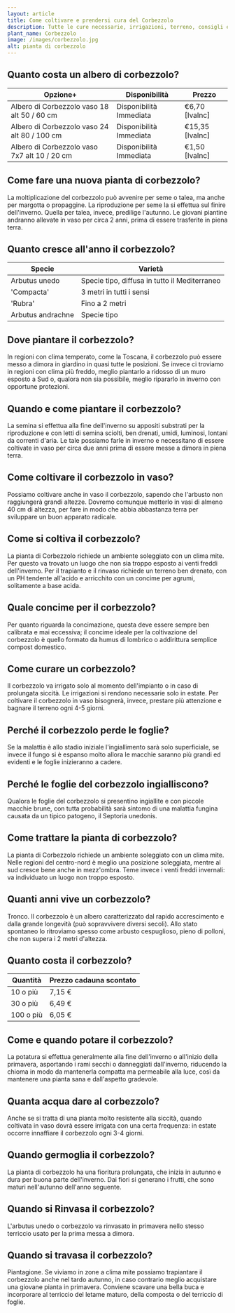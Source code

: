 ```yaml
---
layout: article
title: Come coltivare e prendersi cura del Corbezzolo
description: Tutte le cure necessarie, irrigazioni, terreno, consigli e molto altro sulla coltivazione del Corbezzolo
plant_name: Corbezzolo
image: /images/corbezzolo.jpg
alt: pianta di corbezzolo
---
```


## Quanto costa un albero di corbezzolo?

|                                    Opzione+|          Disponibilità|         Prezzo|
|--------------------------------------------|-----------------------|---------------|
| Albero di Corbezzolo vaso 18 alt 50 / 60 cm|Disponibilità Immediata| €6,70 [IvaInc]|
|Albero di Corbezzolo vaso 24 alt 80 / 100 cm|Disponibilità Immediata|€15,35 [IvaInc]|
|Albero di Corbezzolo vaso 7x7 alt 10 / 20 cm|Disponibilità Immediata| €1,50 [IvaInc]|

## Come fare una nuova pianta di corbezzolo?

La moltiplicazione del corbezzolo può avvenire per seme o talea, ma anche per margotta o propaggine. La riproduzione per seme la si effettua sul finire dell'inverno. Quella per talea, invece, predilige l'autunno. Le giovani piantine andranno allevate in vaso per circa 2 anni, prima di essere trasferite in piena terra.

## Quanto cresce all'anno il corbezzolo?

|           Specie|                                      Varietà|
|-----------------|---------------------------------------------|
|    Arbutus unedo|Specie tipo, diffusa in tutto il Mediterraneo|
|       'Compacta'|                     3 metri in tutti i sensi|
|          'Rubra'|                               Fino a 2 metri|
|Arbutus andrachne|                                  Specie tipo|

## Dove piantare il corbezzolo?

In regioni con clima temperato, come la Toscana, il corbezzolo può essere messo a dimora in giardino in quasi tutte le posizioni. Se invece ci troviamo in regioni con clima più freddo, meglio piantarlo a ridosso di un muro esposto a Sud o, qualora non sia possibile, meglio ripararlo in inverno con opportune protezioni.

## Quando e come piantare il corbezzolo?

La semina si effettua alla fine dell'inverno su appositi substrati per la riproduzione e con letti di semina sciolti, ben drenati, umidi, luminosi, lontani da correnti d'aria. Le tale possiamo farle in inverno e necessitano di essere coltivate in vaso per circa due anni prima di essere messe a dimora in piena terra.

## Come coltivare il corbezzolo in vaso?

 Possiamo coltivare anche in vaso il corbezzolo, sapendo che l'arbusto non raggiungerà grandi altezze. Dovremo comunque metterlo in vasi di almeno 40 cm di altezza, per fare in modo che abbia abbastanza terra per sviluppare un buon apparato radicale.

## Come si coltiva il corbezzolo?

La pianta di Corbezzolo richiede un ambiente soleggiato con un clima mite. Per questo va trovato un luogo che non sia troppo esposto ai venti freddi dell'inverno. Per il trapianto e il rinvaso richiede un terreno ben drenato, con un PH tendente all'acido e arricchito con un concime per agrumi, solitamente a base acida.

## Quale concime per il corbezzolo?

Per quanto riguarda la concimazione, questa deve essere sempre ben calibrata e mai eccessiva; il concime ideale per la coltivazione del corbezzolo è quello formato da humus di lombrico o addirittura semplice compost domestico.

## Come curare un corbezzolo?

Il corbezzolo va irrigato solo al momento dell'impianto o in caso di prolungata siccità. Le irrigazioni si rendono necessarie solo in estate. Per coltivare il corbezzolo in vaso bisognerà, invece, prestare più attenzione e bagnare il terreno ogni 4-5 giorni.

## Perché il corbezzolo perde le foglie?

 Se la malattia è allo stadio iniziale l'ingiallimento sarà solo superficiale, se invece il fungo si è espanso molto allora le macchie saranno più grandi ed evidenti e le foglie inizieranno a cadere.

## Perché le foglie del corbezzolo ingialliscono?

Qualora le foglie del corbezzolo si presentino ingiallite e con piccole macchie brune, con tutta probabilità sarà sintomo di una malattia fungina causata da un tipico patogeno, il Septoria unedonis.

## Come trattare la pianta di corbezzolo?

La pianta di Corbezzolo richiede un ambiente soleggiato con un clima mite. Nelle regioni del centro-nord è meglio una posizione soleggiata, mentre al sud cresce bene anche in mezz'ombra. Teme invece i venti freddi invernali: va individuato un luogo non troppo esposto.

## Quanti anni vive un corbezzolo?

Tronco. Il corbezzolo è un albero caratterizzato dal rapido accrescimento e dalla grande longevità (può sopravvivere diversi secoli). Allo stato spontaneo lo ritroviamo spesso come arbusto cespuglioso, pieno di polloni, che non supera i 2 metri d'altezza.

## Quanto costa il corbezzolo?

| Quantità|Prezzo cadauna scontato|
|---------|-----------------------|
| 10 o più|                 7,15 €|
| 30 o più|                 6,49 €|
|100 o più|                 6,05 €|

## Come e quando potare il corbezzolo?

La potatura si effettua generalmente alla fine dell'inverno o all'inizio della primavera, asportando i rami secchi o danneggiati dall'inverno, riducendo la chioma in modo da mantenerla compatta ma permeabile alla luce, così da mantenere una pianta sana e dall'aspetto gradevole.

## Quanta acqua dare al corbezzolo?

 Anche se si tratta di una pianta molto resistente alla siccità, quando coltivata in vaso dovrà essere irrigata con una certa frequenza: in estate occorre innaffiare il corbezzolo ogni 3-4 giorni.

## Quando germoglia il corbezzolo?

La pianta di corbezzolo ha una fioritura prolungata, che inizia in autunno e dura per buona parte dell'inverno. Dai fiori si generano i frutti, che sono maturi nell'autunno dell'anno seguente.

## Quando si Rinvasa il corbezzolo?

 L'arbutus unedo o corbezzolo va rinvasato in primavera nello stesso terriccio usato per la prima messa a dimora.

## Quando si travasa il corbezzolo?

Piantagione. Se viviamo in zone a clima mite possiamo trapiantare il corbezzolo anche nel tardo autunno, in caso contrario meglio acquistare una giovane pianta in primavera. Conviene scavare una bella buca e incorporare al terriccio del letame maturo, della composta o del terriccio di foglie.

